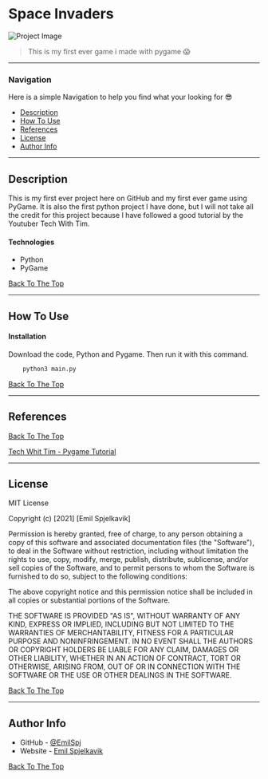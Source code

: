 # Space Invaders

![Project Image](https://media.discordapp.net/attachments/799190454377250869/838100163956441138/wOxNRqQikYRHAAAAABJRU5ErkJggg.png)

> This is my first ever game i made with pygame 😱

---

### Navigation
Here is a simple Navigation to help you find what your looking for 😎

- [Description](#description)
- [How To Use](#how-to-use)
- [References](#references)
- [License](#license)
- [Author Info](#author-info)

---

## Description

This is my first ever project here on GitHub and my first ever game using PyGame. It is also the first python project I have done, but I will not take all the credit for this project because I have followed a good tutorial by the Youtuber Tech With Tim.

#### Technologies

- Python
- PyGame

[Back To The Top](#space-invaders)

---

## How To Use


#### Installation

Download the code, Python and Pygame. Then run it with this command. 
```html
    python3 main.py
```

[Back To The Top](#read-me-template)

---

## References
[Back To The Top](#read-me-template)

[Tech Whit Tim - Pygame Tutorial](https://www.youtube.com/watch?v=Q-__8Xw9KTM)

---

## License

MIT License

Copyright (c) [2021] [Emil Spjelkavik]

Permission is hereby granted, free of charge, to any person obtaining a copy
of this software and associated documentation files (the "Software"), to deal
in the Software without restriction, including without limitation the rights
to use, copy, modify, merge, publish, distribute, sublicense, and/or sell
copies of the Software, and to permit persons to whom the Software is
furnished to do so, subject to the following conditions:

The above copyright notice and this permission notice shall be included in all
copies or substantial portions of the Software.

THE SOFTWARE IS PROVIDED "AS IS", WITHOUT WARRANTY OF ANY KIND, EXPRESS OR
IMPLIED, INCLUDING BUT NOT LIMITED TO THE WARRANTIES OF MERCHANTABILITY,
FITNESS FOR A PARTICULAR PURPOSE AND NONINFRINGEMENT. IN NO EVENT SHALL THE
AUTHORS OR COPYRIGHT HOLDERS BE LIABLE FOR ANY CLAIM, DAMAGES OR OTHER
LIABILITY, WHETHER IN AN ACTION OF CONTRACT, TORT OR OTHERWISE, ARISING FROM,
OUT OF OR IN CONNECTION WITH THE SOFTWARE OR THE USE OR OTHER DEALINGS IN THE
SOFTWARE.

[Back To The Top](#read-me-template)

---

## Author Info

- GitHub - [@EmilSpj](https://github.com/emilspj)
- Website - [Emil Spjelkavik](https://emil.life)

[Back To The Top](#read-me-template)